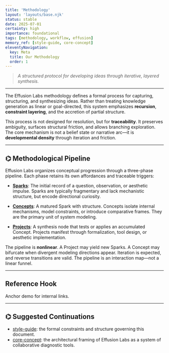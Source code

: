 ```yaml
---
title: 'Methodology'
layout: 'layouts/base.njk'
status: stable
date: 2025-07-01
certainty: high
importance: foundational
tags: [methodology, workflow, effusion]
memory_ref: [style-guide, core-concept]
eleventyNavigation:
  key: Meta
  title: Our Methodology
  order: 1
---
```


> _A structured protocol for developing ideas through iterative, layered
> synthesis._

---

The Effusion Labs methodology defines a formal process for capturing,
structuring, and synthesizing ideas. Rather than treating knowledge generation
as linear or goal-directed, this system emphasizes **recursion**, **constraint
layering**, and the accretion of partial structure.

This process is not designed for resolution, but for **traceability**. It
preserves ambiguity, surfaces structural friction, and allows branching
exploration. The core mechanism is not a belief state or narrative arc—it is
**developmental density** through iteration and friction.

---

## ⌬ Methodological Pipeline

Effusion Labs organizes conceptual progression through a three-phase pipeline.
Each phase retains its own affordances and traceable triggers:

- **[Sparks](/sparks/)**: The initial record of a question, observation, or
  aesthetic impulse. Sparks are typically fragmentary and lack mechanistic
  structure, but encode directional curiosity.

- **[Concepts](/concepts/)**: A matured Spark with structure. Concepts isolate
  internal mechanisms, model constraints, or introduce comparative frames. They
  are the primary unit of system modeling.

- **[Projects](/projects/)**: A synthesis node that tests or applies an
  accumulated Concept. Projects manifest through formalization, tool design, or
  aesthetic implementation.

The pipeline is **nonlinear**. A Project may yield new Sparks. A Concept may
bifurcate when divergent modeling directions appear. Iteration is expected, and
reverse transitions are valid. The pipeline is an interaction map—not a linear
funnel.

---

## Reference Hook

Anchor demo for internal links.

---

## ⌬ Suggested Continuations

- [style-guide](/meta/style-guide/): the formal constraints and structure
  governing this document.
- [core-concept](/meta/core-concept/): the architectural framing of Effusion
  Labs as a system of collaborative diagnostic tools.
